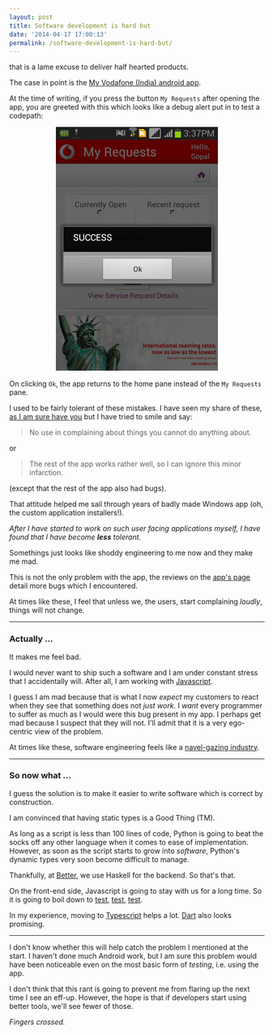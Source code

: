 ```yaml
---
layout: post
title: Software development is hard but
date: '2014-04-17 17:00:13'
permalink: /software-development-is-hard-but/
---
```


that is a lame excuse to deliver half hearted products.

The case in point is the [My Vodafone (India) android app](https://play.google.com/store/apps/details?id=com.mventus.selfcare.activity).

At the time of writing, if you press the button `My Requests` after opening the app, you are greeted with this which looks like a debug alert put in to test a codepath:

<div style="text-align: center">
<img src="/content/images/2014/Apr/Screenshot_2014_04_17_15_37_24.png" alt="Screen shot of Vodaphone App's My Request screen">
</div>

On clicking `Ok`, the app returns to the home pane instead of the `My Requests` pane.

I used to be fairly tolerant of these mistakes. I have seen my share of these, [as I am sure have you](http://thedailywtf.com/Series/Error_0x27_d.aspx) but I have tried to smile and say:

> No use in complaining about things you cannot do anything about.

or 

> The rest of the app works rather well, so I can ignore this minor infarction.

(except that the rest of the app also had bugs).

That attitude helped me sail through years of badly made Windows app (oh, the custom application installers!).

*After I have started to work on such user facing applications myself, I have found that I have become **less** tolerant.*

Somethings just looks like shoddy engineering to me now and they make me mad.

This is not the only problem with the app, the reviews on the [app's page](https://play.google.com/store/apps/details?id=com.mventus.selfcare.activity) detail more bugs which I encountered.

At times like these, I feel that unless we, the users, start complaining *loudly*, things will not change.

----

### Actually ...

It makes me feel bad. 

I would never want to ship such a software and I am under constant stress that I accidentally will. After all, I am working with [Javascript](https://www.destroyallsoftware.com/talks/wat‎).

I guess I am mad because that is what I now _expect_ my customers to react when they see that something does not *just work*. I *want* every programmer to suffer as much as I would were this bug present in my app. I perhaps get mad because I suspect that they will not. I'll admit that it is a very ego-centric view of the problem.

At times like these, software engineering feels like a [navel-gazing industry](http://www.jwz.org/blog/2011/11/watch-a-vc-use-my-name-to-sell-a-con/).

----

### So now what ...

I guess the solution is to make it easier to write software which is correct by construction.

I am convinced that having static types is a Good Thing (TM).

As long as a script is less than 100 lines of code, Python is going to beat the socks off any other language when it comes to ease of implementation. However, as soon as the script starts to grow into *software*, Python's dynamic types very soon become difficult to manage.
 
Thankfully, at [Better](http://better.com/), we use Haskell for the backend. So that's that.

On the front-end side, Javascript is going to stay with us for a long time. So it is going to boil down to [test](http://stackoverflow.com/questions/300855/javascript-unit-test-tools-for-tdd), [test](https://browserling.com/), [test](http://www.browserstack.com/).

In my experience, moving to [Typescript](https://typescript.codeplex.com/) helps a lot. [Dart](https://www.dartlang.org/) also looks promising. 

----


I don't know whether this will help catch the problem I mentioned at the start. I haven't done much Android work, but I am sure this problem would have been noticeable even on the most basic form of *testing*, i.e. using the app. 

I don't think that this rant is going to prevent me from flaring up the next time I see an eff-up. However, the hope is that if developers start using better tools, we'll see fewer of those.

*Fingers crossed.*
